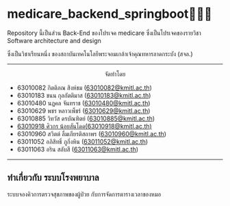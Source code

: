 # medicare_backend_springboot💉💊🏥

Repository นี้เป็นส่วน Back-End ของโปรเจค medicare ซึ่งเป็นโปรเจคของรายวิชา Software architecture and design

ซึ่งเป็นวิชาเรียนหนึ่ง ของสถาบันเทคโนโลยีพระจอมเกล้าเจ้าคุณทหารลาดกระบัง (สจล.)

------------------------------

<p align="center">
จัดทำโดย
</p>


- 63010082 กิตติภณ สิงห์ชม (63010082@kmitl.ac.th)
- 63010183 ชนน กุลกัตติมาส (63010183@kmitl.ac.th)
- 63010480 นฎคล จันทราช (63010480@kmitl.ac.th)
- 63010629 พชร หลาวเพ็ชร์ (63010629@kmitl.ac.th)
- 63010885 วิทวัส ดรบัณฑิตย์ (63010885@kmitl.ac.th)
- [63010918 ศิวกร น้อยสันโดด(63010918@kmitl.ac.th)](https://github.com/SiwakornJew)
- 63010960 สวิตต์ ลิ้มเกียรติสถาพร (63010960@kmitl.ac.th)
- 63011052 อภิสิทธิ์ ภูกิ่งหิน (63011052@kmitl.ac.th)
- 63011063 อริน สลับสี (63011063@kmitl.ac.th) 


------------------------------

ทำเกี่ยวกับ ระบบโรงพยาบาล
------------------------------
ระบบจองคิวการตรวจสุขภาพของผู้ป่วย
กับการจัดการตารางเวลาของหมอ
